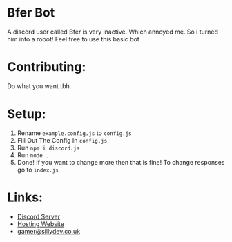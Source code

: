 # Bfer Bot
A discord user called Bfer is very inactive. Which annoyed me. So i turned him into a robot!
Feel free to use this basic bot

# Contributing:
Do what you want tbh.

# Setup:
1. Rename `example.config.js` to `config.js`
2. Fill Out The Config In `config.js`
3. Run `npm i discord.js`
4. Run `node .`
5. Done! If you want to change more then that is fine! To change responses go to `index.js`


# Links:
- [Discord Server](https://discord.gg/3qvpkgWSbF)
- [Hosting Website](https://client.sillydev.co.uk)
- gamer@sillydev.co.uk



